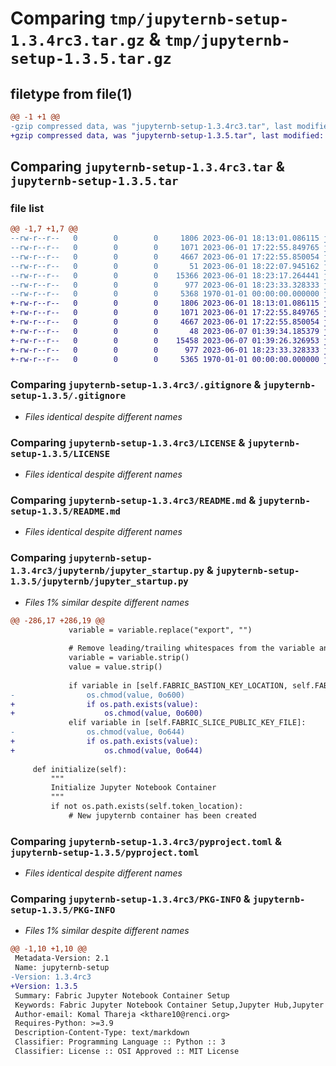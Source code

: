 # Comparing `tmp/jupyternb-setup-1.3.4rc3.tar.gz` & `tmp/jupyternb-setup-1.3.5.tar.gz`

## filetype from file(1)

```diff
@@ -1 +1 @@
-gzip compressed data, was "jupyternb-setup-1.3.4rc3.tar", last modified: Thu Jun  1 18:23:49 2023, max compression
+gzip compressed data, was "jupyternb-setup-1.3.5.tar", last modified: Wed Jun  7 01:47:51 2023, max compression
```

## Comparing `jupyternb-setup-1.3.4rc3.tar` & `jupyternb-setup-1.3.5.tar`

### file list

```diff
@@ -1,7 +1,7 @@
--rw-r--r--   0        0        0     1806 2023-06-01 18:13:01.086115 jupyternb-setup-1.3.4rc3/.gitignore
--rw-r--r--   0        0        0     1071 2023-06-01 17:22:55.849765 jupyternb-setup-1.3.4rc3/LICENSE
--rw-r--r--   0        0        0     4667 2023-06-01 17:22:55.850054 jupyternb-setup-1.3.4rc3/README.md
--rw-r--r--   0        0        0       51 2023-06-01 18:22:07.945162 jupyternb-setup-1.3.4rc3/jupyternb/__init__.py
--rw-r--r--   0        0        0    15366 2023-06-01 18:23:17.264441 jupyternb-setup-1.3.4rc3/jupyternb/jupyter_startup.py
--rw-r--r--   0        0        0      977 2023-06-01 18:23:33.328333 jupyternb-setup-1.3.4rc3/pyproject.toml
--rw-r--r--   0        0        0     5368 1970-01-01 00:00:00.000000 jupyternb-setup-1.3.4rc3/PKG-INFO
+-rw-r--r--   0        0        0     1806 2023-06-01 18:13:01.086115 jupyternb-setup-1.3.5/.gitignore
+-rw-r--r--   0        0        0     1071 2023-06-01 17:22:55.849765 jupyternb-setup-1.3.5/LICENSE
+-rw-r--r--   0        0        0     4667 2023-06-01 17:22:55.850054 jupyternb-setup-1.3.5/README.md
+-rw-r--r--   0        0        0       48 2023-06-07 01:39:34.185379 jupyternb-setup-1.3.5/jupyternb/__init__.py
+-rw-r--r--   0        0        0    15458 2023-06-07 01:39:26.326953 jupyternb-setup-1.3.5/jupyternb/jupyter_startup.py
+-rw-r--r--   0        0        0      977 2023-06-01 18:23:33.328333 jupyternb-setup-1.3.5/pyproject.toml
+-rw-r--r--   0        0        0     5365 1970-01-01 00:00:00.000000 jupyternb-setup-1.3.5/PKG-INFO
```

### Comparing `jupyternb-setup-1.3.4rc3/.gitignore` & `jupyternb-setup-1.3.5/.gitignore`

 * *Files identical despite different names*

### Comparing `jupyternb-setup-1.3.4rc3/LICENSE` & `jupyternb-setup-1.3.5/LICENSE`

 * *Files identical despite different names*

### Comparing `jupyternb-setup-1.3.4rc3/README.md` & `jupyternb-setup-1.3.5/README.md`

 * *Files identical despite different names*

### Comparing `jupyternb-setup-1.3.4rc3/jupyternb/jupyter_startup.py` & `jupyternb-setup-1.3.5/jupyternb/jupyter_startup.py`

 * *Files 1% similar despite different names*

```diff
@@ -286,17 +286,19 @@
             variable = variable.replace("export", "")
 
             # Remove leading/trailing whitespaces from the variable and value
             variable = variable.strip()
             value = value.strip()
 
             if variable in [self.FABRIC_BASTION_KEY_LOCATION, self.FABRIC_SLICE_PRIVATE_KEY_FILE]:
-                os.chmod(value, 0o600)
+                if os.path.exists(value):
+                    os.chmod(value, 0o600)
             elif variable in [self.FABRIC_SLICE_PUBLIC_KEY_FILE]:
-                os.chmod(value, 0o644)
+                if os.path.exists(value):
+                    os.chmod(value, 0o644)
 
     def initialize(self):
         """
         Initialize Jupyter Notebook Container
         """
         if not os.path.exists(self.token_location):
             # New jupyternb container has been created
```

### Comparing `jupyternb-setup-1.3.4rc3/pyproject.toml` & `jupyternb-setup-1.3.5/pyproject.toml`

 * *Files identical despite different names*

### Comparing `jupyternb-setup-1.3.4rc3/PKG-INFO` & `jupyternb-setup-1.3.5/PKG-INFO`

 * *Files 1% similar despite different names*

```diff
@@ -1,10 +1,10 @@
 Metadata-Version: 2.1
 Name: jupyternb-setup
-Version: 1.3.4rc3
+Version: 1.3.5
 Summary: Fabric Jupyter Notebook Container Setup
 Keywords: Fabric Jupyter Notebook Container Setup,Jupyter Hub,Jupyter Notebook
 Author-email: Komal Thareja <kthare10@renci.org>
 Requires-Python: >=3.9
 Description-Content-Type: text/markdown
 Classifier: Programming Language :: Python :: 3
 Classifier: License :: OSI Approved :: MIT License
```

